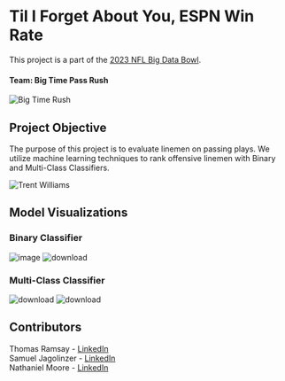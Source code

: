 # Til I Forget About You, ESPN Win Rate
This project is a part of the [2023 NFL Big Data Bowl](https://www.kaggle.com/competitions/nfl-big-data-bowl-2023).

#### Team: Big Time Pass Rush

![Big Time Rush](https://media2.giphy.com/media/xUOrwaa0VXclrw405a/giphy.gif)

## Project Objective
The purpose of this project is to evaluate linemen on passing plays. We utilize machine learning techniques to rank offensive linemen with Binary and Multi-Class Classifiers.

![Trent Williams](https://c.tenor.com/qJMDjq64JiMAAAAC/trent-williams-49ers.gif)

## Model Visualizations

### Binary Classifier
![image](https://user-images.githubusercontent.com/109098360/212198760-e3408bed-4aa0-40d8-aa97-2090f34ede18.png)
![download](https://user-images.githubusercontent.com/109098360/212161872-dae8dffd-829f-4d2e-b49d-f2becbfb68a5.png)

### Multi-Class Classifier
![download](https://user-images.githubusercontent.com/109098360/212377625-b630dfe4-b8c7-4bca-8bc3-93b2ef9a7473.png)
![download](https://user-images.githubusercontent.com/109098360/212161967-37c5a502-3a08-4158-ba72-5a1e6ab0330f.png)

## Contributors
Thomas Ramsay - [LinkedIn](https://www.linkedin.com/in/thomas-ramsay-32b0771b5/)<br />
Samuel Jagolinzer - [LinkedIn](https://www.linkedin.com/in/sam-jagolinzer-509a9820b/)<br />
Nathaniel Moore - [LinkedIn](https://www.linkedin.com/in/nate-moore-56125719b/)
